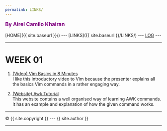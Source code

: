 ```yaml
---
permalink: LINKS/
---
```

<span style="color:purple; font-weight:bold; font-size:larger;">By Airel Camilo Khairan</span>
<br><br>
[HOME]({{ site.baseurl }}/) ---
[LINKS]({{ site.baseurl }}/LINKS/) ---
[LOG](https://airelcamilo.github.io/os222/TXT/mylog.txt) ---
<br>
<hr>

# WEEK 01

1. [(Video) Vim Basics in 8 Minutes](https://www.youtube.com/watch?v=ggSyF1SVFr4)<br>
I like this introductory video to Vim because the presenter explains all the basics Vim commands in a rather engaging way.

2. [(Website) Awk Tutorial](https://www.tutorialspoint.com/awk/index.htm)<br>
This website contains a well organised way of learning AWK commands. It has an example and explanation of how the given command works.

<hr>
© {{ site.copyright }} --- {{ site.author }}
<hr>
